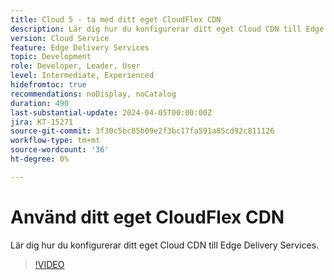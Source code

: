 ```yaml
---
title: Cloud 5 - ta med ditt eget CloudFlex CDN
description: Lär dig hur du konfigurerar ditt eget Cloud CDN till Edge Delivery Services.
version: Cloud Service
feature: Edge Delivery Services
topic: Development
role: Developer, Leader, User
level: Intermediate, Experienced
hidefromtoc: true
recommendations: noDisplay, noCatalog
duration: 490
last-substantial-update: 2024-04-05T00:00:00Z
jira: KT-15271
source-git-commit: 3f30c5bc85b09e2f3bc17fa591a85cd92c811126
workflow-type: tm+mt
source-wordcount: '36'
ht-degree: 0%

---
```


# Använd ditt eget CloudFlex CDN

Lär dig hur du konfigurerar ditt eget Cloud CDN till Edge Delivery Services.

>[!VIDEO](https://video.tv.adobe.com/v/3428100/?quality=12&learn=on)
